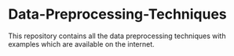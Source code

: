 # Data-Preprocessing-Techniques
This repository contains all the data preprocessing techniques with examples which are available on the internet.
